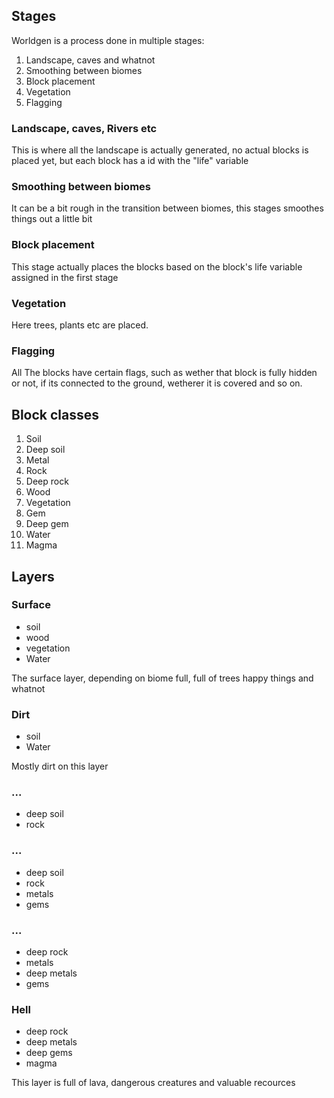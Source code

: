 ## Stages
Worldgen is a process done in multiple stages:

1. Landscape, caves and whatnot
2. Smoothing between biomes
3. Block placement
4. Vegetation
5. Flagging

### Landscape, caves, Rivers etc
This is where all the landscape is actually generated, no actual blocks is placed yet, but each block has a id with the "life" variable

### Smoothing between biomes
It can be a bit rough in the transition between biomes, this stages smoothes things out a little bit

### Block placement
This stage actually places the blocks based on the block's life variable assigned in the first stage

### Vegetation
Here trees, plants etc are placed.

### Flagging
All The blocks have certain flags, such as wether that block is fully hidden or not, if its connected to the ground, wetherer it is covered and so on.

## Block classes

1. Soil
2. Deep soil
3. Metal
4. Rock
5. Deep rock
6. Wood
7. Vegetation
8. Gem
9. Deep gem
10. Water
11. Magma

## Layers

### Surface
 - soil
 - wood
 - vegetation
 - Water

The surface layer, depending on biome full, full of trees happy things and whatnot

### Dirt
 - soil
 - Water

Mostly dirt on this layer

### ... 
 - deep soil
 - rock

### ...
 - deep soil
 - rock
 - metals
 - gems

### ...
 - deep rock
 - metals
 - deep metals
 - gems

### Hell 
 - deep rock
 - deep metals
 - deep gems
 - magma

This layer is full of lava, dangerous creatures and valuable recources
